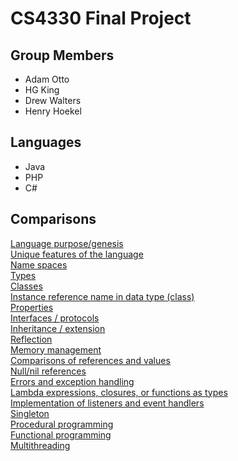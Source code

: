 # CS4330 Final Project

## Group Members 

* Adam Otto
* HG King
* Drew Walters
* Henry Hoekel

 ## Languages 

* Java
* PHP
* C#  

 ## Comparisons 

[Language purpose/genesis](https://github.com/agom94/CS4330FinalProject/blob/master/LanguagePurpose.md)  
[Unique features of the language](https://github.com/agom94/CS4330FinalProject/blob/master/Uniquefeatures.md)  
[Name spaces](https://github.com/agom94/CS4330FinalProject/blob/master/namespaces.md)  
[Types](https://github.com/agom94/CS4330FinalProject/blob/master/types.md)  
[Classes](https://github.com/agom94/CS4330FinalProject/blob/master/classes.md)<br>
[Instance reference name in data type (class)](https://github.com/agom94/CS4330FinalProject/blob/master/selfrefrences.md) <br>
[Properties](https://github.com/agom94/CS4330FinalProject/blob/master/Properties.md) <br>
[Interfaces / protocols](https://github.com/agom94/CS4330FinalProject/blob/master/interfaces.md) <br>
[Inheritance / extension](https://github.com/agom94/CS4330FinalProject/blob/master/Inheritance.md) <br>
[Reflection](https://github.com/agom94/CS4330FinalProject/blob/master/Reflection.md) <br>
[Memory management](https://github.com/agom94/CS4330FinalProject/blob/master/memory.md)<br>
[Comparisons of references and values](https://github.com/agom94/CS4330FinalProject/blob/master/referencesandvalues.md)     
[Null/nil references](https://github.com/agom94/CS4330FinalProject/blob/master/Nullrefrences.md)     
[Errors and exception handling](https://github.com/agom94/CS4330FinalProject/blob/master/exception.md)     
[Lambda expressions, closures, or functions as types](https://github.com/agom94/CS4330FinalProject/blob/master/lambda.md)     
[Implementation of listeners and event handlers](https://github.com/agom94/CS4330FinalProject/blob/master/listeners.md) 
<br> [Singleton](https://github.com/agom94/CS4330FinalProject/blob/master/Singleton.md)   <br>                                            [Procedural programming](https://github.com/agom94/CS4330FinalProject/blob/master/Procedural.md)                        
[Functional programming](https://github.com/agom94/CS4330FinalProject/blob/master/Functional.md)                                
[Multithreading](https://github.com/agom94/CS4330FinalProject/blob/master/Multithreading.md)                                                                                                                        
